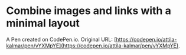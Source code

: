 # Combine images and links with a minimal layout

A Pen created on CodePen.io. Original URL: [https://codepen.io/attila-kalmar/pen/vYXMpYE](https://codepen.io/attila-kalmar/pen/vYXMpYE).


